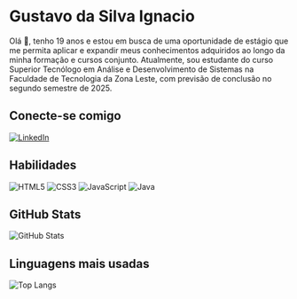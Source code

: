 # Gustavo da Silva Ignacio
Olá 👋, tenho 19 anos e estou em busca de uma oportunidade de estágio que me permita aplicar e expandir meus conhecimentos adquiridos ao longo da minha formação e cursos conjunto. Atualmente, sou estudante do curso Superior Tecnólogo em Análise e Desenvolvimento de Sistemas na Faculdade de Tecnologia da Zona Leste, com previsão de conclusão no segundo semestre de 2025.

## Conecte-se comigo
[![LinkedIn](https://img.shields.io/badge/LinkedIn-0077B5?style=for-the-badge&logo=linkedin&logoColor=white)](https://linkedin.com/in/gustavo-da-silva-ignacio)

## Habilidades
![HTML5](https://img.shields.io/badge/HTML5-E34F26?style=for-the-badge&logo=html5&logoColor=white)
![CSS3](https://img.shields.io/badge/CSS3-1572B6?style=for-the-badge&logo=css3&logoColor=white)
![JavaScript](https://img.shields.io/badge/JavaScript-F7DF1E?style=for-the-badge&logo=javascript&logoColor=black)
![Java](https://img.shields.io/badge/Java-ED8B00?style=for-the-badge&logo=java&logoColor=white)

## GitHub Stats
![GitHub Stats](https://github-readme-stats.vercel.app/api?username=GustavoIgn&theme=transparent&bg_color=000&border_color=30A3DC&show_icons=true&icon_color=30A3DC&title_color=E94D5F&text_color=FFF)

## Linguagens mais usadas
![Top Langs](https://github-readme-stats-git-masterrstaa-rickstaa.vercel.app/api/top-langs/?username=GustavoIgn&layout=compact&bg_color=000&border_color=30A3DC&title_color=E94D5F&text_color=FFF)
